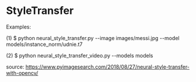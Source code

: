 # StyleTransfer
Examples:

(1)
$ python neural_style_transfer.py --image images/messi.jpg --model models/instance_norm/udnie.t7 

(2)
$ python neural_style_transfer_video.py --models models

source: https://www.pyimagesearch.com/2018/08/27/neural-style-transfer-with-opencv/
